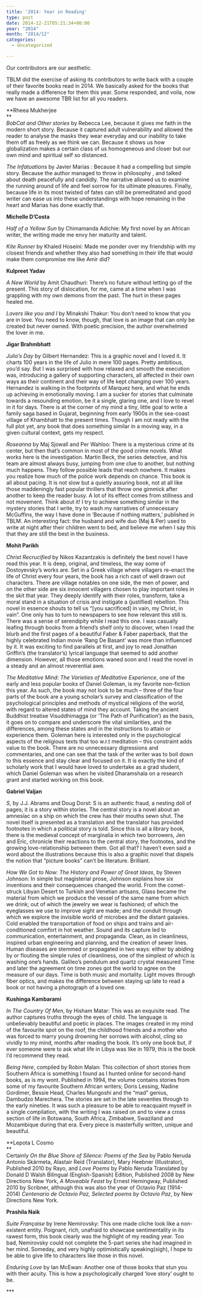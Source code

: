 ```yaml
---
title: '2014: Year in Reading'
type: post
date: 2014-12-21T05:21:34+00:00
year: "2014"
month: "2014/12"
categories:
  - Uncategorized

---
```

Our contributors are our aesthetic. 

TBLM did the exercise of asking its contributors to write back with a couple of their favorite books read in 2014. We basically asked for the books that really made a difference for them this year. Some responded, and voila, now we have an awesome TBR list for all you readers.

**Rheea Mukherjee  
**  
_BobCat and Other stories_ by Rebecca Lee, because it gives me faith in the modern short story. Because it captured adult vulnerability and allowed the reader to analyse the masks they wear everyday and our inability to take them off as freely as we think we can. Because it shows us how globalization makes a certain class of us homogeneous and closer but our own mind and spiritual self so distanced. 

_The Infatuations_ by Javier Marias : Because it had a compelling but simple story. Because the author managed to throw in philosophy , and talked about death peacefully and candidly. The narrative allowed us to examine the running around of life and feel sorrow for its ultimate pleasures. Finally, because life in its most twisted of fates can still be premeditated and good writer can ease us into these understandings with hope remaining in the heart and Marias has done exactly that.

**Michelle D&#8217;Costa**

_Half of a Yellow Sun_ by Chimamanda Adichie: My first novel by an African writer, the writing made me envy her maturity and talent.

_Kite Runner_ by Khaled Hoseini: Made me ponder over my friendship with my closest friends and whether they also had something in their life that would make them compromise me like Amir did?

**Kulpreet Yadav**

_A New World_ by Amit Chaudhuri: There’s no future without letting go of the present. This story of dislocation, for me, came at a time when I was grappling with my own demons from the past. The hurt in these pages healed me. 

_Lovers like you and I_ by Minakshi Thakur: You don’t need to know that you are in love. You need to know, though, that love is an image that can only be created but never owned. With poetic precision, the author overwhelmed the lover in me.

**Jigar Brahmbhatt**

_Julio&#8217;s Day_ by Gilbert Hernandez: This is a graphic novel and I loved it. It charts 100 years in the life of Julio in mere 100 pages. Pretty ambitious, you&#8217;d say. But I was surprised with how relaxed and smooth the execution was, introducing a gallery of supporting characters, all affected in their own ways as their continent and their way of life kept changing over 100 years. Hernandez is walking in the footprints of Marquez here, and what he ends up achieving in emotionally moving. I am a sucker for stories that culminate towards a resounding emotion, be it a single, glaring one, and I love to revel in it for days. There is at the corner of my mind a tiny, little goal to write a family saga based in Gujarat, beginning from early 1900s in the sea-coast village of Khambhatt to the present times. Though I am not ready with the full plot yet, any book that does something similar in a moving way, in a given cultural context, gets my respect. 

_Roseanna_ by Maj Sjowall and Per Wahloo: There is a mysterious crime at its center, but then that&#8217;s common in most of the good crime novels. What works here is the investigation. Martin Beck, the series detective, and his team are almost always busy, jumping from one clue to another, but nothing much happens. They follow possible leads that reach nowhere. It makes you realize how much of the police work depends on chance. This book is all about pacing. It is not slow but a quietly assuring book, not at all like those maddeningly fast popular thrillers that throw one gimmick after another to keep the reader busy. A lot of its effect comes from stillness and not movement. Think about it! I try to achieve something similar in the mystery stories that I write, try to wash my narratives of unnecessary McGuffins, the way I have done in &#8216;Because if nothing matters,&#8217; published in TBLM. An interesting fact: the husband and wife duo (Maj & Per) used to write at night after their children went to bed, and believe me when I say this that they are still the best in the business.

**Mohit Parikh**

_Christ Recrucified_ by Nikos Kazantzakis is definitely the best novel I have read this year. It is deep, original, and timeless, the way some of Dostoyevsky’s works are. Set in a Greek village where villagers re-enact the life of Christ every four years, the book has a rich cast of well drawn out characters. There are village notables on one side, the men of power, and on the other side are six innocent villagers chosen to play important roles in the skit that year. They deeply identify with their roles, transform, take a moral stand in a situation of crisis and instigate a (justified) rebellion. This novel in essence shouts to tell us “[you sacrificed] in vain, my Christ, in vain”. One only has to turn to newspapers to see how relevant this still is.  
There was a sense of serendipity while I read this one. I was casually leafing through books from a friend’s shelf only to discover, when I read the blurb and the first pages of a beautiful Faber & Faber paperback, that the highly celebrated Indian movie &#8216;Rang De Basant&#8217; was more than influenced by it. It was exciting to find parallels at first, and joy to read Jonathan Griffin’s (the translator’s) lyrical language that seemed to add another dimension. However, all those emotions waned soon and I read the novel in a steady and an almost reverential awe.

_The Meditative Mind: The Varieties of Meditative Experience_, one of the early and less popular books of Daniel Goleman, is my favorite non-fiction this year. As such, the book may not look to be much – three of the four parts of the book are a young scholar’s survey and classification of the psychological principles and methods of mystical religions of the world, with regard to altered states of mind they account. Taking the ancient Buddhist treatise Visuddhimagga (or ‘The Path of Purification’) as the basis, it goes on to compare and underscore the vital similarities, and the differences, among these states and in the instructions to attain or experience them. Goleman here is interested only in the psychological aspects of the religious texts that too w.r.t meditation &#8211; this constraint adds value to the book. There are no unnecessary digressions and commentaries, and one can see that the task of the writer was to boil down to this essence and stay clear and focused on it. It is exactly the kind of scholarly work that I would have loved to undertake as a grad student, which Daniel Goleman was when he visited Dharamshala on a research grant and started working on this book.

**Gabriel Valjan**

_S_, by J.J. Abrams and Doug Dorst: S is an authentic fraud, a nesting doll of pages; it is a story within stories. The central story is a novel about an amnesiac on a ship on which the crew has their mouths sewn shut. The novel itself is presented as a translation and the translator has provided footnotes in which a political story is told. Since this is all a library book, there is the medieval concept of marginalia in which two borrowers, Jen and Eric, chronicle their reactions to the central story, the footnotes, and the growing love-relationship between them. Got all that? I haven’t even said a word about the illustrations because this is also a graphic novel that dispels the notion that “picture books” can’t be literature. Brilliant.

_How We Got to Now: The History and Power of Great Ideas_, by Steven Johnson: In simple but magisterial prose, Johnson explains how six inventions and their consequences changed the world. From the comet-struck Libyan Desert to Turkish and Venetian artisans, Glass became the material from which we produce the vessel of the same name from which we drink; out of which the jewelry we wear is fashioned; of which the eyeglasses we use to improve sight are made; and the conduit through which we explore the invisible world of microbes and the distant galaxies. Cold enabled the transportation of food on ships and trains and air-conditioned comfort in hot weather. Sound and its capture led to communication, entertainment, and propaganda. Clean, as in cleanliness, inspired urban engineering and planning, and the creation of sewer lines. Human diseases are stemmed or propagated in two ways: either by abiding by or flouting the simple rules of cleanliness, one of the simplest of which is washing one’s hands. Galileo’s pendulum and quartz crystal measured Time and later the agreement on time zones got the world to agree on the measure of our days. Time is both music and mortality. Light moves through fiber optics, and makes the difference between staying up late to read a book or not having a photograph of a loved one.

**Kushinga Kambarami**

_In The Country Of Men_, by Hisham Matar: This was an exquisite read. The author captures truths through the eyes of child. The language is unbelievably beautiful and poetic in places. The images created in my mind of the favourite spot on the roof, the childhood friends and a mother who was forced to marry young drowning her sorrows with alcohol, cling so vividly to my mind, months after reading the book. It&#8217;s only one book but, if ever someone were to ask what life in Libya was like in 1979, this is the book I&#8217;d recommend they read.

_Being Here_, compiled by Robin Malan: This collection of short stories from Southern Africa is something I found as I hunted online for second-hand books, as is my wont. Published in 1994, the volume contains stories from some of my favourite Southern African writers; Doris Lessing, Nadine Gordimer, Bessie Head, Charles Mungoshi and the &#8220;mad&#8221; genius, Dambudzo Marechera. The stories are set in the late seventies through to the early nineties. It was such a pleasure to be able to reacquaint myself in a single compilation, with the writing I was raised on and to view a cross section of life in Botswana, South Africa, Zimbabwe, Swaziland and Mozambique during that era. Every piece is masterfully written, unique and beautiful.

**Lepota L Cosmo  
**  
Certainly _On the Blue Shore of Silence: Poems of the Sea_ by Pablo Neruda Antonio Skármeta, Alastair Reid (Translator), Mary Heebner (Illustrator), Published 2010 by Rayo, and _Love Poems_ by Pablo Neruda Translated by Donald D Walsh Bilingual (English-Spanish) Edition, Published 2008 by New Directions New York, _A Moveable Feast_ by Ernest Hemingway, Published 2010 by Scribner, although this was also the year of Octavio Paz (1914-2014) _Centenario de Octavio Paz, Selected poems by Octavio Paz_, by New Directions New York.

**Prashila Naik**

_Suite Française_ by Irene Nemirovsky: This one made cliche look like a non-existent entity. Poignant, rich, unafraid to showcase sentimentality in its rawest form, this book clearly was the highlight of my reading year. Too bad, Nemirovsky could not complete the 5-part series she had imagined in her mind. Someday, and very highly optimistically speaking(sigh), I hope to be able to give life to characters like those in this novel.

_Enduring Love_ by Ian McEwan: Another one of those books that stun you with their acuity. This is how a psychologically charged &#8216;love story&#8217; ought to be.

\***
